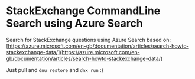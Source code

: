 # StackExchange CommandLine Search using Azure Search

Search for StackExchange questions using Azure Search based on: [https://azure.microsoft.com/en-gb/documentation/articles/search-howto-stackexchange-data/](https://azure.microsoft.com/en-gb/documentation/articles/search-howto-stackexchange-data/)

Just pull and `dnu restore` and `dnx run` :)
